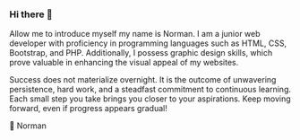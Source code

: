 ### Hi there 👋

Allow me to introduce myself my name is Norman. I am a junior web developer with proficiency in programming languages such as HTML, CSS, Bootstrap, and PHP. Additionally, I possess graphic design skills, which prove valuable in enhancing the visual appeal of my websites.

Success does not materialize overnight. It is the outcome of unwavering persistence, hard work, and a steadfast commitment to continuous learning. Each small step you take brings you closer to your aspirations. Keep moving forward, even if progress appears gradual!

🔭 Norman 
<!--
**normanang28/normanang28** is a ✨ _special_ ✨ repository because its `README.md` (this file) appears on your GitHub profile.

Here are some ideas to get you started:

- 🔭 I’m currently working on ...
- 🌱 I’m currently learning ...
- 👯 I’m looking to collaborate on ...
- 🤔 I’m looking for help with ...
- 💬 Ask me about ...
- 📫 How to reach me: ...
- 😄 Pronouns: ...
- ⚡ Fun fact: ...
-->
